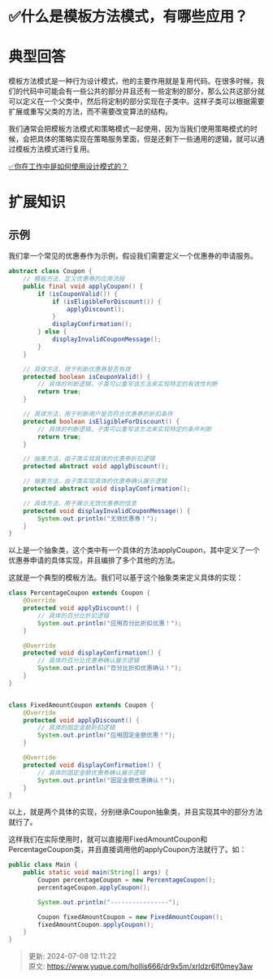 # ✅什么是模板方法模式，有哪些应用？

# 典型回答


模板方法模式是一种行为设计模式，他的主要作用就是复用代码。在很多时候，我们的代码中可能会有一些公共的部分并且还有一些定制的部分，那么公共这部分就可以定义在一个父类中，然后将定制的部分实现在子类中。这样子类可以根据需要扩展或重写父类的方法，而不需要改变算法的结构。



我们通常会把模板方法模式和策略模式一起使用，因为当我们使用策略模式的时候，会把具体的策略实现在策略服务里面，但是还剩下一些通用的逻辑，就可以通过模板方法模式进行复用。



[✅你在工作中是如何使用设计模式的？](https://www.yuque.com/hollis666/dr9x5m/kzq0dwtbtgps9oe1)



# 扩展知识


## 示例


我们拿一个常见的优惠券作为示例，假设我们需要定义一个优惠券的申请服务。



```java
abstract class Coupon {
    // 模板方法，定义优惠券的应用流程
    public final void applyCoupon() {
        if (isCouponValid()) {
            if (isEligibleForDiscount()) {
                applyDiscount();
            }
            displayConfirmation();
        } else {
            displayInvalidCouponMessage();
        }
    }

    // 具体方法，用于判断优惠券是否有效
    protected boolean isCouponValid() {
        // 具体的判断逻辑，子类可以重写该方法来实现特定的有效性判断
        return true;
    }

    // 具体方法，用于判断用户是否符合优惠券的折扣条件
    protected boolean isEligibleForDiscount() {
        // 具体的判断逻辑，子类可以重写该方法来实现特定的条件判断
        return true;
    }

    // 抽象方法，由子类实现具体的优惠券折扣逻辑
    protected abstract void applyDiscount();

    // 抽象方法，由子类实现具体的优惠券确认展示逻辑
    protected abstract void displayConfirmation();

    // 具体方法，用于展示无效优惠券的信息
    protected void displayInvalidCouponMessage() {
        System.out.println("无效优惠券！");
    }
}
```



以上是一个抽象类，这个类中有一个具体的方法applyCoupon，其中定义了一个优惠券申请的具体实现，并且编排了多个其他的方法。



这就是一个典型的模板方法。我们可以基于这个抽象类来定义具体的实现：



```java
class PercentageCoupon extends Coupon {
    @Override
    protected void applyDiscount() {
        // 具体的百分比折扣逻辑
        System.out.println("应用百分比折扣优惠！");
    }

    @Override
    protected void displayConfirmation() {
        // 具体的百分比优惠券确认展示逻辑
        System.out.println("百分比折扣优惠确认！");
    }
}


class FixedAmountCoupon extends Coupon {
    @Override
    protected void applyDiscount() {
        // 具体的固定金额折扣逻辑
        System.out.println("应用固定金额优惠！");
    }

    @Override
    protected void displayConfirmation() {
        // 具体的固定金额优惠券确认展示逻辑
        System.out.println("固定金额优惠确认！");
    }
}

```





以上，就是两个具体的实现，分别继承Coupon抽象类，并且实现其中的部分方法就行了。



这样我们在实际使用时，就可以直接用FixedAmountCoupon和PercentageCoupon类，并且直接调用他的applyCoupon方法就行了。如：



```java
public class Main {
    public static void main(String[] args) {
        Coupon percentageCoupon = new PercentageCoupon();
        percentageCoupon.applyCoupon();

        System.out.println("----------------");

        Coupon fixedAmountCoupon = new FixedAmountCoupon();
        fixedAmountCoupon.applyCoupon();
    }
}
```







> 更新: 2024-07-08 12:11:22  
> 原文: <https://www.yuque.com/hollis666/dr9x5m/xrldzr6lf0mey3aw>